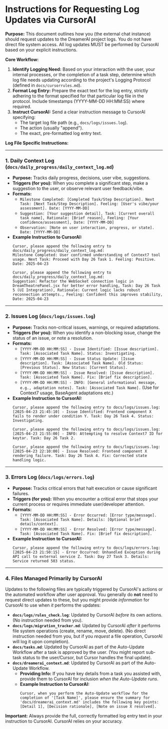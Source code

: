 # Instructions for Requesting Log Updates via CursorAI

**Purpose:** This document outlines how you (the external chat instance) should request updates to the DreamerAI project logs. You do not have direct file system access. All log updates MUST be performed by CursorAI based on your explicit instructions.

**Core Workflow:**

1.  **Identify Logging Need:** Based on your interaction with the user, your internal processes, or the completion of a task step, determine which log file needs updating according to the project's Logging Protocol (defined in `docs/cursorrules.md`).
2.  **Format Log Entry:** Prepare the exact text for the log entry, strictly adhering to the format specified for that particular log file in the protocol. Include timestamps (YYYY-MM-DD HH:MM:SS) where required.
3.  **Instruct CursorAI:** Send a clear instruction message to CursorAI specifying:
    *   The target log file path (e.g., `docs/logs/issues.log`).
    *   The action (usually "append").
    *   The exact, pre-formatted log entry text.

**Log File Specific Instructions:**

---

### 1. Daily Context Log (`docs/daily_progress/daily_context_log.md`)

*   **Purpose:** Tracks daily progress, decisions, user vibe, suggestions.
*   **Triggers (for you):** When you complete a significant step, make a suggestion to the user, or observe relevant user feedback/vibe.
*   **Formats:**
    *   `Milestone Completed: [Completed Task/Step Description]. Next Task: [Next Task/Step Description]. Feeling: [User's vibe/your assessment]. Date: [YYYY-MM-DD]`
    *   `Suggestion: [Your suggestion detail], Task: [Current overall task name], Rationale: [Brief reason], Feeling: [Your confidence/assessment], Date: [YYYY-MM-DD]`
    *   `Observation: [Note on user interaction, progress, or state]. Date: [YYYY-MM-DD]`
*   **Example Instruction to CursorAI:**
    ```
    Cursor, please append the following entry to docs/daily_progress/daily_context_log.md:
    Milestone Completed: User confirmed understanding of Context7 tool usage. Next Task: Proceed with Day 26 Task 1. Feeling: Positive. Date: 2025-04-23
    ```
    ```
    Cursor, please append the following entry to docs/daily_progress/daily_context_log.md:
    Suggestion: Refactor the WebSocket connection logic in DreamTheatrePanel.jsx for better error handling, Task: Day 26 Task 5 (UI Integration), Rationale: Current logic lacks robust reconnection attempts., Feeling: Confident this improves stability, Date: 2025-04-23
    ```

---

### 2. Issues Log (`docs/logs/issues.log`)

*   **Purpose:** Tracks non-critical issues, warnings, or required adaptations.
*   **Triggers (for you):** When you identify a non-blocking issue, change the status of an issue, or note a resolution.
*   **Formats:**
    *   `[YYYY-MM-DD HH:MM:SS] - Issue Identified: [Issue description]. Task: [Associated Task Name]. Status: Investigating.`
    *   `[YYYY-MM-DD HH:MM:SS] - Issue Status Update: [Issue description]. Task: [Associated Task Name]. Old Status: [Previous Status]. New Status: [Current Status].`
    *   `[YYYY-MM-DD HH:MM:SS] - Issue Resolved: [Issue description]. Task: [Associated Task Name]. Fix: [Brief fix description].`
    *   `[YYYY-MM-DD HH:MM:SS] - INFO: [General informational message, e.g., adaptation notes]. Task: [Associated Task Name].` (Use for Context7 usage, BaseAgent adaptations etc.)
*   **Example Instruction to CursorAI:**
    ```
    Cursor, please append the following entry to docs/logs/issues.log:
    [2025-04-23 21:45:10] - Issue Identified: Frontend component X fails to render under condition Y. Task: Day 26 Task 4. Status: Investigating.
    ```
    ```
    Cursor, please append the following entry to docs/logs/issues.log:
    [2025-04-23 21:55:00] - INFO: Attempting to resolve Context7 ID for keytar. Task: Day 26 Task 2.
    ```
    ```
    Cursor, please append the following entry to docs/logs/issues.log:
    [2025-04-23 22:10:00] - Issue Resolved: Frontend component X rendering failure. Task: Day 26 Task 4. Fix: Corrected state handling logic.
    ```

---

### 3. Errors Log (`docs/logs/errors.log`)

*   **Purpose:** Tracks critical errors that halt execution or cause significant failures.
*   **Triggers (for you):** When you encounter a critical error that stops your current process or requires immediate user/developer attention.
*   **Formats:**
    *   `[YYYY-MM-DD HH:MM:SS] - Error Occurred: [Error type/message]. Task: [Associated Task Name]. Details: [Optional brief details/context].`
    *   `[YYYY-MM-DD HH:MM:SS] - Error Resolved: [Error type/message]. Task: [Associated Task Name]. Fix: [Brief fix description].`
*   **Example Instruction to CursorAI:**
    ```
    Cursor, please append the following entry to docs/logs/errors.log:
    [2025-04-23 21:50:15] - Error Occurred: Unhandled Exception during API call to external service Z. Task: Day 27 Task 3. Details: Service returned 503 status.
    ```

---

### 4. Files Managed Primarily by CursorAI

Updates to the following files are typically triggered by CursorAI's actions or the automated workflow after user approval. You generally do **not** need to request direct updates to these, but you might provide *information* for CursorAI to use when *it* performs the updates:

*   **`docs/logs/rules_check.log`**: Updated by CursorAI *before* its own actions. (No instruction needed from you).
*   **`docs/logs/migration_tracker.md`**: Updated by CursorAI *after* it performs file system operations (create, rename, move, delete). (No direct instruction needed from you, but if you *request* a file operation, CursorAI will log it upon completion).
*   **`docs/tasks.md`**: Updated by CursorAI as part of the Auto-Update Workflow after a task is approved by the user. (You might report sub-task status to the user/Cursor, but Cursor handles the final update).
*   **`docs/dreamerai_context.md`**: Updated by CursorAI as part of the Auto-Update Workflow.
    *   **Providing Info:** If you have key details from a task you assisted with, provide them to CursorAI for inclusion *when the Auto-Update runs*.
    *   **Example Instruction to CursorAI:**
        ```
        Cursor, when you perform the Auto-Update workflow for the completion of '[Task Name]', please ensure the summary for 'docs/dreamerai_context.md' includes the following key points: [Detail 1], [Decision rationale], [Note on issue X resolved].
        ```

**Important:** Always provide the full, correctly formatted log entry text in your instruction to CursorAI. CursorAI relies on your accuracy. 